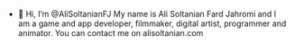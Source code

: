 - 👋 Hi, I’m @AliSoltanianFJ
My name is Ali Soltanian Fard Jahromi and I am a game and app developer, filmmaker, digital artist, programmer and animator.
You can contact me on alisoltanian.com
